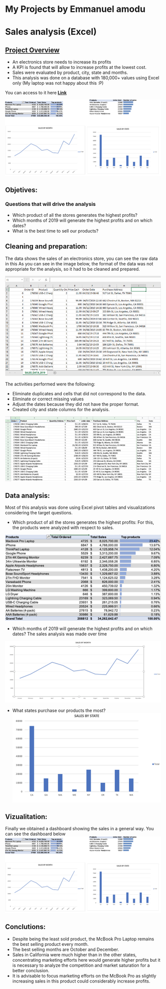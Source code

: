 # My Projects by Emmanuel amodu

# Sales analysis (Excel)

## [Project Overview](https://github.com/emmathedata/Sales-analysis-Excel-)
- An electronics store needs to increase its profits
- A KPI is found that will allow to increase profits at the lowest cost.
- Sales were evaluated by product, city, state and months.
- This analysis was done on a database with 180,000+ values using Excel only 
(My laptop was not happy about this :P)

You can access to it here **[Link](https://github.com/emmathedata/Sales-analysis-Excel-)**

![](https://github.com/emmathedata/Manny_-portfolio/blob/main/Images/overview.png)

## Objetives:
### Questions that will drive the analysis
- Which product of all the stores generates the highest profits?
- Which months of 2019 will generate the highest profits and on which dates?
- What is the best time to sell our products?

## Cleaning and preparation:
The data shows the sales of an electronics store, you can see the raw data in this 
As you can see in the image below, the format of the data was not appropriate for the analysis, so it had to be cleaned and prepared. 

![](https://github.com/emmathedata/Manny_-portfolio/blob/main/Images/Rawdata.PNG)

The activities performed were the following:
- Eliminate duplicates and cells that did not correspond to the data.
- Eliminate or correct missing values
- Adjust the dates because they did not have the proper format.
- Created city and state columns for the analysis.

![](https://github.com/emmathedata/Manny_-portfolio/blob/main/Images/Cleandata.png)

## Data analysis:
Most of this analysis was done using Excel pivot tables and visualizations considering the target questions.

- Which product of all the stores generates the highest profits: For this, the products were analyzed with respect to sales.

![Top products](https://github.com/emmathedata/Manny_-portfolio/blob/main/Images/Top_products.png)

- Which months of 2019 will generate the highest profits and on which dates? The sales analysis was made over time

![Sales by Month](https://github.com/emmathedata/Manny_-portfolio/blob/main/Images/Sales%20by%20month.png)

- What states purchase our products the most?
![Sales by State](images/Sales_by_State.png)


## Vizualitation:
Finally we obtained a dashboard showing the sales in a general way.
You can see the dashboard below 
![Sales Overview](https://github.com/emmathedata/Manny_-portfolio/blob/main/Images/overview.png)

## Conclutions:
- Despite being the least sold product, the McBook Pro Laptop remains the best selling product every month.
- The best selling months are October and December.
- Sales in California were much higher than in the other states, concentrating marketing efforts here would generate higher profits but it is necessary to analyze the competition and market saturation for a better conclusion.
- It is advisable to focus marketing efforts on the McBook Pro as slightly increasing sales in this product could considerably increase profits.
